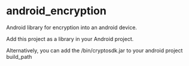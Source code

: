 android_encryption
==================
Android library for encryption into an android device.

Add this project as a library in your Android project. 

Alternatively, you can add the /bin/cryptosdk.jar to your android project build_path
